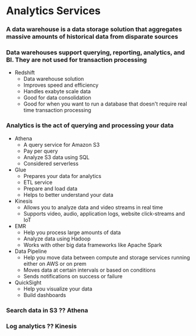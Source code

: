 # Analytics Services
### A data warehouse is a data storage solution that aggregates massive amounts of historical data from disparate sources
### Data warehouses support querying, reporting, analytics, and BI. They are not used for transaction processing
- Redshift
  - Data warehouse solution
  - Improves speed and efficiency
  - Handles exabyte scale data
  - Good for data consolidation
  - Good for when you want to run a database that doesn't require real time transaction processing
### Analytics is the act of querying and processing your data
- Athena
  - A query service for Amazon S3
  - Pay per query
  - Analyze S3 data using SQL
  - Considered serverless
- Glue
  - Prepares your data for analytics
  - ETL service
  - Prepare and load data
  - Helps to better understand your data
- Kinesis
  - Allows you to analyze data and video streams in real time
  - Supports video, audio, application logs, website click-streams and IoT
- EMR
  - Help you process large amounts of data
  - Analyze data using Hadoop
  - Works with other big data frameworks like Apache Spark
- Data Pipeline
  - Help you move data between compute and storage services running either on AWS or on prem
  - Moves data at certain intervals or based on conditions
  - Sends notifications on success or failure
- QuickSight
  - Help you visualize your data
  - Build dashboards
### Search data in S3 ??  Athena
### Log analytics ?? Kinesis
